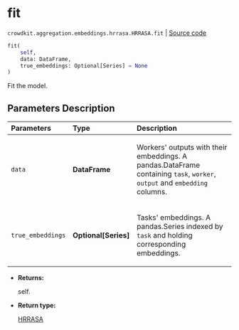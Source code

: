 # fit
`crowdkit.aggregation.embeddings.hrrasa.HRRASA.fit` | [Source code](https://github.com/Toloka/crowd-kit/blob/v1.2.0/crowdkit/aggregation/embeddings/hrrasa.py#L105)

```python
fit(
    self,
    data: DataFrame,
    true_embeddings: Optional[Series] = None
)
```

Fit the model.

## Parameters Description

| Parameters | Type | Description |
| :----------| :----| :-----------|
`data`|**DataFrame**|<p>Workers&#x27; outputs with their embeddings. A pandas.DataFrame containing `task`, `worker`, `output` and `embedding` columns.</p>
`true_embeddings`|**Optional\[Series\]**|<p>Tasks&#x27; embeddings. A pandas.Series indexed by `task` and holding corresponding embeddings.</p>

* **Returns:**

  self.

* **Return type:**

  [HRRASA](crowdkit.aggregation.embeddings.hrrasa.HRRASA.md)
